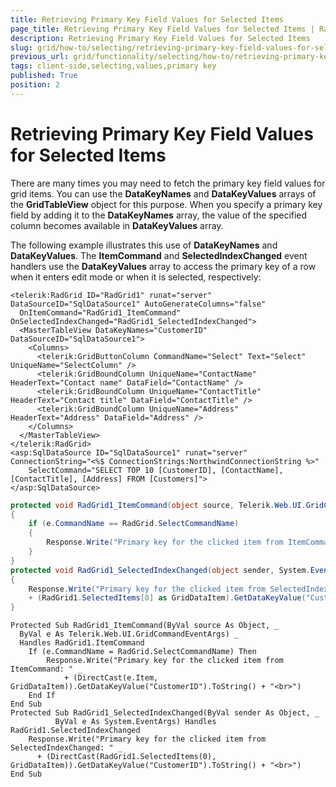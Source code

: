 ```yaml
---
title: Retrieving Primary Key Field Values for Selected Items
page_title: Retrieving Primary Key Field Values for Selected Items | RadGrid for ASP.NET AJAX Documentation
description: Retrieving Primary Key Field Values for Selected Items
slug: grid/how-to/selecting/retrieving-primary-key-field-values-for-selected-items
previous_url: grid/functionality/selecting/how-to/retrieving-primary-key-field-values-for-selected-items
tags: client-side,selecting,values,primary key
published: True
position: 2
---
```


# Retrieving Primary Key Field Values for Selected Items


There are many times you may need to fetch the primary key field values for grid items. You can use the **DataKeyNames** and **DataKeyValues** arrays of the **GridTableView** object for this purpose. When you specify a primary key field by adding it to the **DataKeyNames** array, the value of the specified column becomes available in **DataKeyValues** array.

The following example illustrates this use of **DataKeyNames** and **DataKeyValues**. The **ItemCommand** and **SelectedIndexChanged** event handlers use the **DataKeyValues** array to access the primary key of a row when it enters edit mode or when it is selected, respectively:

````ASP.NET
<telerik:RadGrid ID="RadGrid1" runat="server" DataSourceID="SqlDataSource1" AutoGenerateColumns="false"
  OnItemCommand="RadGrid1_ItemCommand" OnSelectedIndexChanged="RadGrid1_SelectedIndexChanged">
  <MasterTableView DataKeyNames="CustomerID" DataSourceID="SqlDataSource1">
    <Columns>
      <telerik:GridButtonColumn CommandName="Select" Text="Select" UniqueName="SelectColumn" />
      <telerik:GridBoundColumn UniqueName="ContactName" HeaderText="Contact name" DataField="ContactName" />
      <telerik:GridBoundColumn UniqueName="ContactTitle" HeaderText="Contact title" DataField="ContactTitle" />
      <telerik:GridBoundColumn UniqueName="Address" HeaderText="Address" DataField="Address" />
    </Columns>
  </MasterTableView>
</telerik:RadGrid>
<asp:SqlDataSource ID="SqlDataSource1" runat="server" ConnectionString="<%$ ConnectionStrings:NorthwindConnectionString %>"
    SelectCommand="SELECT TOP 10 [CustomerID], [ContactName], [ContactTitle], [Address] FROM [Customers]">
</asp:SqlDataSource>
````
````C#
protected void RadGrid1_ItemCommand(object source, Telerik.Web.UI.GridCommandEventArgs e)
{
    if (e.CommandName == RadGrid.SelectCommandName)
    {
        Response.Write("Primary key for the clicked item from ItemCommand: " + (e.Item as GridDataItem).GetDataKeyValue("CustomerID").ToString() + "<br>");
    }
}
protected void RadGrid1_SelectedIndexChanged(object sender, System.EventArgs e)
{
    Response.Write("Primary key for the clicked item from SelectedIndexChanged: "
    + (RadGrid1.SelectedItems[0] as GridDataItem).GetDataKeyValue("CustomerID").ToString() + "<br>");
}
````
````VB
Protected Sub RadGrid1_ItemCommand(ByVal source As Object, _
  ByVal e As Telerik.Web.UI.GridCommandEventArgs) _
  Handles RadGrid1.ItemCommand
    If (e.CommandName = RadGrid.SelectCommandName) Then
        Response.Write("Primary key for the clicked item from ItemCommand: " _
            + (DirectCast(e.Item, GridDataItem)).GetDataKeyValue("CustomerID").ToString() + "<br>")
    End If
End Sub
Protected Sub RadGrid1_SelectedIndexChanged(ByVal sender As Object, _
          ByVal e As System.EventArgs) Handles RadGrid1.SelectedIndexChanged
    Response.Write("Primary key for the clicked item from SelectedIndexChanged: " _
      + (DirectCast(RadGrid1.SelectedItems(0), GridDataItem)).GetDataKeyValue("CustomerID").ToString() + "<br>")
End Sub
````

